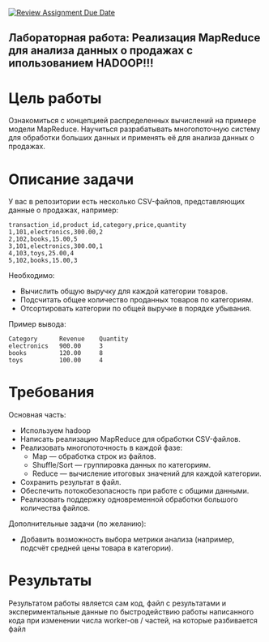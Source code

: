 [![Review Assignment Due Date](https://classroom.github.com/assets/deadline-readme-button-22041afd0340ce965d47ae6ef1cefeee28c7c493a6346c4f15d667ab976d596c.svg)](https://classroom.github.com/a/-hH64FG6)
## Лабораторная работа: Реализация MapReduce для анализа данных о продажах с ипользованием HADOOP!!!
# Цель работы

Ознакомиться с концепцией распределенных вычислений на примере модели MapReduce. Научиться разрабатывать многопоточную систему для обработки больших данных и применять её для анализа данных о продажах.
# Описание задачи

У вас в репозитории есть несколько CSV-файлов, представляющих данные о продажах, например:

    transaction_id,product_id,category,price,quantity
    1,101,electronics,300.00,2
    2,102,books,15.00,5
    3,101,electronics,300.00,1
    4,103,toys,25.00,4
    5,102,books,15.00,3

Необходимо:

  * Вычислить общую выручку для каждой категории товаров.
  * Подсчитать общее количество проданных товаров по категориям.
  * Отсортировать категории по общей выручке в порядке убывания.

Пример вывода:

    Category      Revenue    Quantity
    electronics   900.00     3
    books         120.00     8
    toys          100.00     4

# Требования
Основная часть:

  * Используем hadoop
  * Написать реализацию MapReduce для обработки CSV-файлов.
  * Реализовать многопоточность в каждой фазе:
      * Map — обработка строк из файлов.
      * Shuffle/Sort — группировка данных по категориям.
      * Reduce — вычисление итоговых значений для каждой категории.
  * Сохранить результат в файл.
  * Обеспечить потокобезопасность при работе с общими данными.
  * Реализовать поддержку одновременной обработки большого количества файлов.

Дополнительные задачи (по желанию):

* Добавить возможность выбора метрики анализа (например, подсчёт средней цены товара в категории).

# Результаты
Результатом работы является сам код, файл с результатами и экспериментальные данные по быстродействию работы написанного кода при изменении числа worker-ов / частей, на которые разбивается файл
